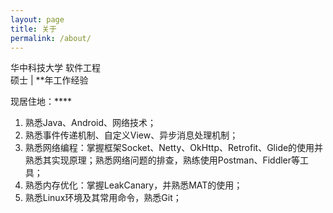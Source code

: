 ```yaml
---
layout: page
title: 关于
permalink: /about/
---
```


华中科技大学  软件工程                 
硕士 | **年工作经验

现居住地：****

1. 熟悉Java、Android、网络技术；
2. 熟悉事件传递机制、自定义View、异步消息处理机制；
3. 熟悉网络编程：掌握框架Socket、Netty、OkHttp、Retrofit、Glide的使用并熟悉其实现原理；熟悉网络问题的排查，熟练使用Postman、Fiddler等工具；
4. 熟悉内存优化：掌握LeakCanary，并熟悉MAT的使用；  
5. 熟悉Linux环境及其常用命令，熟悉Git；